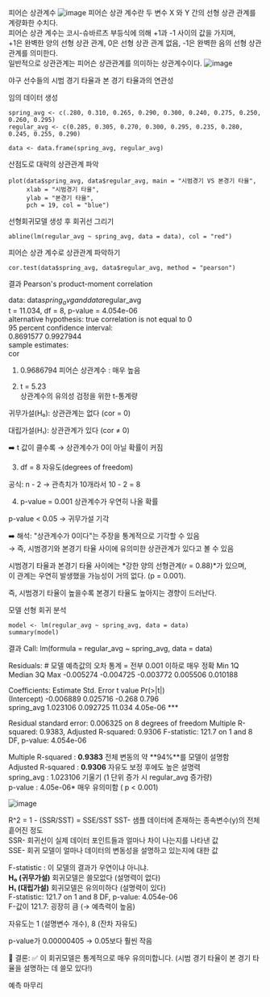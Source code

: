 피어슨 상관계수
![image](https://github.com/user-attachments/assets/4e85e231-fcc1-47d6-b272-44d6bbcbb539)
피어슨 상관 계수란 두 변수 X 와 Y 간의 선형 상관 관계를 계량화한 수치다.   
피어슨 상관 계수는 코시-슈바르츠 부등식에 의해 +1과 -1 사이의 값을 가지며,    
+1은 완벽한 양의 선형 상관 관계, 0은 선형 상관 관계 없음, -1은 완벽한 음의 선형 상관 관계를 의미한다.    
일반적으로 상관관계는 피어슨 상관관계를 의미하는 상관계수이다.
![image](https://github.com/user-attachments/assets/7923f5d8-6c02-469d-9b6a-a3ac44f7d50c)


야구 선수들의 시범 경기 타율과 본 경기 타율과의 연관성

임의 데이터 생성
```
spring_avg <- c(.280, 0.310, 0.265, 0.290, 0.300, 0.240, 0.275, 0.250, 0.260, 0.295)
regular_avg <- c(0.285, 0.305, 0.270, 0.300, 0.295, 0.235, 0.280, 0.245, 0.255, 0.290)

data <- data.frame(spring_avg, regular_avg)
```

산점도로 대략의 상관관계 파악
```
plot(data$spring_avg, data$regular_avg, main = "시범경기 VS 본경기 타율",
     xlab = "시범경기 타율",
     ylab = "본경기 타율",
     pch = 19, col = "blue")
```

선형회귀모델 생성 후 회귀선 그리기
```
abline(lm(regular_avg ~ spring_avg, data = data), col = "red")
```

피어슨 상관 계수로 상관관계 파악하기
```
cor.test(data$spring_avg, data$regular_avg, method = "pearson")
```
결과
	Pearson's product-moment correlation

data:  data$spring_avg and data$regular_avg   
t = 11.034, df = 8, p-value = 4.054e-06    
alternative hypothesis: true correlation is not equal to 0   
95 percent confidence interval:   
 0.8691577 0.9927944   
sample estimates:   
      cor    
1. 0.9686794
 피어슨 상관계수 : 매우 높음     

2. t = 5.23   
  상관계수의 유의성 검정을 위한 t-통계량

  귀무가설(H₀): 상관관계는 없다 (cor = 0)

  대립가설(H₁): 상관관계가 있다 (cor ≠ 0)

➡️ t 값이 클수록 → 상관계수가 0이 아닐 확률이 커짐

3. df = 8
 자유도(degrees of freedom)

공식: n - 2 → 관측치가 10개라서 10 - 2 = 8


4. p-value = 0.001
 상관계수가 우연히 나올 확률

 p-value < 0.05 → 귀무가설 기각

➡️ 해석:
"상관계수가 0이다"는 주장을 통계적으로 기각할 수 있음   
→ 즉, 시범경기와 본경기 타율 사이에 유의미한 상관관계가 있다고 볼 수 있음   


시범경기 타율과 본경기 타율 사이에는
*강한 양의 선형관계(r = 0.88)*가 있으며,   
이 관계는 우연히 발생했을 가능성이 거의 없다.  (p = 0.001).  

즉, 시범경기 타율이 높을수록 본경기 타율도 높아지는 경향이 드러난다.   

모델 선형 회귀 분석
```
model <- lm(regular_avg ~ spring_avg, data = data)
summary(model)
```

결과
Call:
lm(formula = regular_avg ~ spring_avg, data = data)

Residuals: # 모델 예측값의 오차 통계 = 전부 0.001 이하로 매우 정확
      Min        1Q    Median        3Q       Max 
-0.005274 -0.004725 -0.003772  0.005506  0.010188 

Coefficients:
             Estimate Std. Error t value Pr(>|t|)    
(Intercept) -0.006889   0.025716  -0.268    0.796    
spring_avg   1.023106    0.092725  11.034 4.05e-06 ***

Residual standard error: 0.006325 on 8 degrees of freedom
Multiple R-squared:  0.9383,	Adjusted R-squared:  0.9306 
F-statistic: 121.7 on 1 and 8 DF,  p-value: 4.054e-06


Multiple R-squared : **0.9383** 전체 변동의 약 \*\*94%\*\*를 모델이 설명함   
Adjusted R-squared : **0.9306** 자유도 보정 후에도 높은 설명력    
spring_avg :	1.023106	기울기 (1 단위 증가 시 regular_avg 증가량)      
p-value :	4.05e-06*	매우 유의미함 ( p < 0.001)   

![image](https://github.com/user-attachments/assets/ef2fc58b-ac7c-4d01-9f64-36023004a304)

R^2 = 1 - (SSR/SST) = SSE/SST
SST- 샘플 데이터에 존재하는 종속변수(y)의 전체 흩어진 정도   
SSR- 회귀선이 실제 데이터 포인트들과 얼마나 차이 나는지를 나타낸 값   
SSE- 회귀 모델이 얼마나 데이터의 변동성을 설명하고 있는지에 대한 값   

F-statistic :  이 모델의 결과가 우연이냐 아니냐.   
**H₀ (귀무가설)** 회귀모델은 쓸모없다 (설명력이 없다)    
**H₁ (대립가설)** 회귀모델은 유의미하다 (설명력이 있다)    
F-statistic: 121.7 on 1 and 8 DF,  p-value: 4.054e-06   
F-값이 121.7: 굉장히 큼 (→ 예측력이 높음)   

자유도는 1 (설명변수 개수), 8 (잔차 자유도)   

p-value가 0.00000405 → 0.05보다 훨씬 작음   

🔎 결론:
✅ 이 회귀모델은 통계적으로 매우 유의미합니다.
(시범 경기 타율이 본 경기 타율을 설명하는 데 쓸모 있다!)


예측 마무리



